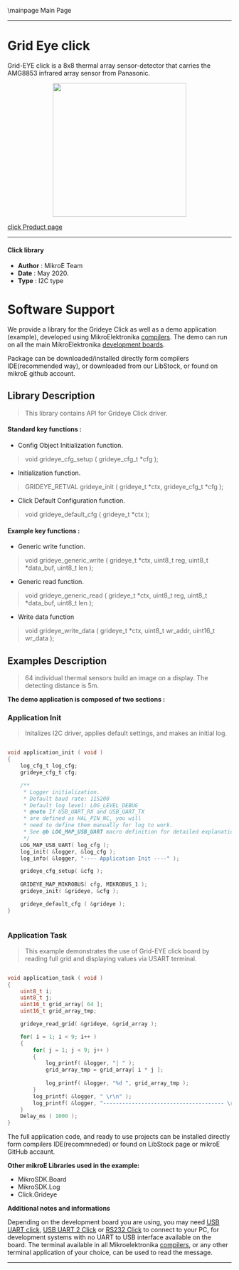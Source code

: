 \mainpage Main Page
 
---
# Grid Eye click

Grid-EYE click is a 8x8 thermal array sensor-detector that carries the AMG8853 infrared array sensor from Panasonic.

<p align="center">
  <img src="https://download.mikroe.com/images/click_for_ide/grideye_click.png" height=300px>
</p>

[click Product page](https://www.mikroe.com/grid-eye-click)

---


#### Click library 

- **Author**        : MikroE Team
- **Date**          : May 2020.
- **Type**          : I2C type


# Software Support

We provide a library for the Grideye Click 
as well as a demo application (example), developed using MikroElektronika 
[compilers](https://shop.mikroe.com/compilers). 
The demo can run on all the main MikroElektronika [development boards](https://shop.mikroe.com/development-boards).

Package can be downloaded/installed directly form compilers IDE(recommended way), or downloaded from our LibStock, or found on mikroE github account. 

## Library Description

> This library contains API for Grideye Click driver.

#### Standard key functions :

- Config Object Initialization function.
> void grideye_cfg_setup ( grideye_cfg_t *cfg ); 
 
- Initialization function.
> GRIDEYE_RETVAL grideye_init ( grideye_t *ctx, grideye_cfg_t *cfg );

- Click Default Configuration function.
> void grideye_default_cfg ( grideye_t *ctx );


#### Example key functions :

- Generic write function.
> void grideye_generic_write ( grideye_t *ctx, uint8_t reg, uint8_t *data_buf, uint8_t len );
 
- Generic read function.
> void grideye_generic_read ( grideye_t *ctx,  uint8_t reg, uint8_t *data_buf, uint8_t len );

- Write data function
> void grideye_write_data ( grideye_t *ctx, uint8_t wr_addr, uint16_t wr_data );

## Examples Description

> 64 individual thermal sensors build an image on a display. The detecting distance is 5m.

**The demo application is composed of two sections :**

### Application Init 

> Initalizes I2C driver, applies default settings, and makes an initial log.

```c

void application_init ( void )
{
    log_cfg_t log_cfg;
    grideye_cfg_t cfg;

    /** 
     * Logger initialization.
     * Default baud rate: 115200
     * Default log level: LOG_LEVEL_DEBUG
     * @note If USB_UART_RX and USB_UART_TX 
     * are defined as HAL_PIN_NC, you will 
     * need to define them manually for log to work. 
     * See @b LOG_MAP_USB_UART macro definition for detailed explanation.
     */
    LOG_MAP_USB_UART( log_cfg );
    log_init( &logger, &log_cfg );
    log_info( &logger, "---- Application Init ----" );

    grideye_cfg_setup( &cfg );
    
    GRIDEYE_MAP_MIKROBUS( cfg, MIKROBUS_1 );
    grideye_init( &grideye, &cfg );

    grideye_default_cfg ( &grideye );
}
  
```

### Application Task

> This example demonstrates the use of Grid-EYE click board by reading full grid and displaying values via USART terminal.

```c

void application_task ( void )
{
    uint8_t i;
    uint8_t j;
    uint16_t grid_array[ 64 ];
    uint16_t grid_array_tmp;

    grideye_read_grid( &grideye, &grid_array );

    for( i = 1; i < 9; i++ )
    {
        for( j = 1; j < 9; j++ )
        {
            log_printf( &logger, "| " );
            grid_array_tmp = grid_array[ i * j ];
            
            log_printf( &logger, "%d ", grid_array_tmp );
        }
        log_printf( &logger, " \r\n" );
        log_printf( &logger, "-------------------------------------- \r\n" );
    }
    Delay_ms ( 1000 );
}  

```

The full application code, and ready to use projects can be  installed directly form compilers IDE(recommneded) or found on LibStock page or mikroE GitHub accaunt.

**Other mikroE Libraries used in the example:** 

- MikroSDK.Board
- MikroSDK.Log
- Click.Grideye

**Additional notes and informations**

Depending on the development board you are using, you may need 
[USB UART click](https://shop.mikroe.com/usb-uart-click), 
[USB UART 2 Click](https://shop.mikroe.com/usb-uart-2-click) or 
[RS232 Click](https://shop.mikroe.com/rs232-click) to connect to your PC, for 
development systems with no UART to USB interface available on the board. The 
terminal available in all Mikroelektronika 
[compilers](https://shop.mikroe.com/compilers), or any other terminal application 
of your choice, can be used to read the message.



---
